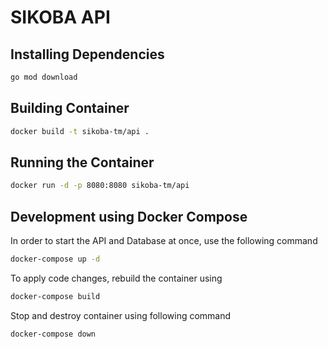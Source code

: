 # SIKOBA API

## Installing Dependencies
```bash
go mod download
```

## Building Container
```bash
docker build -t sikoba-tm/api .
```

## Running the Container
```bash
docker run -d -p 8080:8080 sikoba-tm/api
```

## Development using Docker Compose
In order to start the API and Database at once, use the following command 
```bash
docker-compose up -d
```
To apply code changes, rebuild the container using
```bash
docker-compose build
```
Stop and destroy container using following command
```bash
docker-compose down
```


